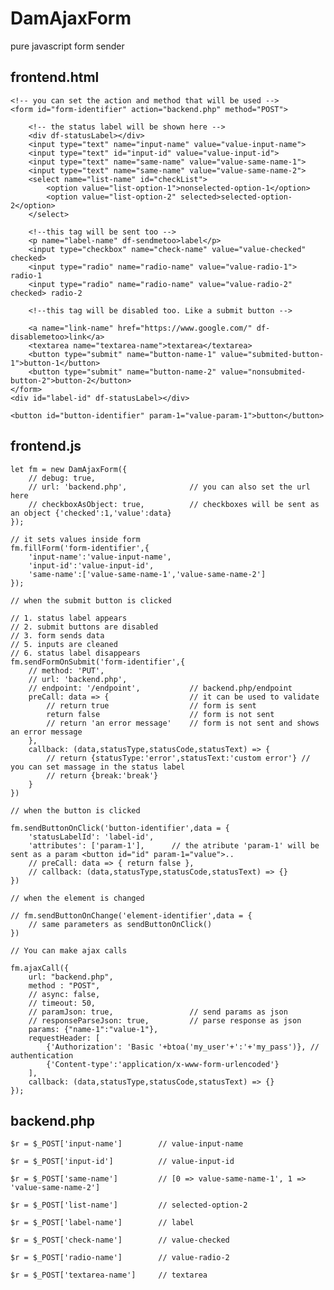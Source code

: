# DamAjaxForm
pure javascript form sender

frontend.html
--------------------------------------------------------------------------------------------------------------

	<!-- you can set the action and method that will be used -->
	<form id="form-identifier" action="backend.php" method="POST">
		
		<!-- the status label will be shown here -->
		<div df-statusLabel></div>
		<input type="text" name="input-name" value="value-input-name">
		<input type="text" id="input-id" value="value-input-id">
		<input type="text" name="same-name" value="value-same-name-1">
		<input type="text" name="same-name" value="value-same-name-2">
		<select name="list-name" id="checkList">
			<option value="list-option-1">nonselected-option-1</option>
			<option value="list-option-2" selected>selected-option-2</option>
		</select>
		
		<!--this tag will be sent too -->
		<p name="label-name" df-sendmetoo>label</p>
		<input type="checkbox" name="check-name" value="value-checked" checked>
		<input type="radio" name="radio-name" value="value-radio-1"> radio-1
		<input type="radio" name="radio-name" value="value-radio-2" checked> radio-2
		
		<!--this tag will be disabled too. Like a submit button -->
		
		<a name="link-name" href="https://www.google.com/" df-disablemetoo>link</a>
		<textarea name="textarea-name">textarea</textarea>
		<button type="submit" name="button-name-1" value="submited-button-1">button-1</button>
		<button type="submit" name="button-name-2" value="nonsubmited-button-2">button-2</button>
	</form>
	<div id="label-id" df-statusLabel></div>
	
	<button id="button-identifier" param-1="value-param-1">button</button>

frontend.js
--------------------------------------------------------------------------------------------------------------

    let fm = new DamAjaxForm({
		// debug: true,
		// url: 'backend.php',				// you can also set the url here
		// checkboxAsObject: true,			// checkboxes will be sent as an object {'checked':1,'value':data}
	});

    // it sets values inside form
	fm.fillForm('form-identifier',{
		'input-name':'value-input-name',
		'input-id':'value-input-id',
		'same-name':['value-same-name-1','value-same-name-2']
	});

    // when the submit button is clicked

    // 1. status label appears
    // 2. submit buttons are disabled
	// 3. form sends data
    // 5. inputs are cleaned
    // 6. status label disappears
	fm.sendFormOnSubmit('form-identifier',{
		// method: 'PUT',
        // url: 'backend.php',
		// endpoint: '/endpoint',			// backend.php/endpoint
		preCall: data => {					// it can be used to validate
			// return true	 				// form is sent
			return false	 				// form is not sent
			// return 'an error message'	// form is not sent and shows an error message
		},
		callback: (data,statusType,statusCode,statusText) => {
			// return {statusType:'error',statusText:'custom error'} // you can set massage in the status label
			// return {break:'break'}
		}
	})
    
    // when the button is clicked

    fm.sendButtonOnClick('button-identifier',data = {
		'statusLabelId': 'label-id',
		'attributes': ['param-1'],		// the atribute 'param-1' will be sent as a param <button id="id" param-1="value">..
		// preCall: data => { return false },
		// callback: (data,statusType,statusCode,statusText) => {}
	})

	// when the element is changed

	// fm.sendButtonOnChange('element-identifier',data = {
		// same parameters as sendButtonOnClick()
	})
	
	// You can make ajax calls 

	fm.ajaxCall({
		url: "backend.php",
		method : "POST",
		// async: false,
		// timeout: 50,
		// paramJson: true,					// send params as json
		// responseParseJson: true,			// parse response as json
		params: {"name-1":"value-1"},
		requestHeader: [
			{'Authorization': 'Basic '+btoa('my_user'+':'+'my_pass')}, // authentication
			{'Content-type':'application/x-www-form-urlencoded'}
		],
		callback: (data,statusType,statusCode,statusText) => {}
	});
	

backend.php
--------------------------------------------------------------------------------------------------------------

	$r = $_POST['input-name']        // value-input-name

	$r = $_POST['input-id']          // value-input-id

	$r = $_POST['same-name']         // [0 => value-same-name-1', 1 => 'value-same-name-2']

	$r = $_POST['list-name']         // selected-option-2

	$r = $_POST['label-name']        // label

	$r = $_POST['check-name']        // value-checked

	$r = $_POST['radio-name']        // value-radio-2

	$r = $_POST['textarea-name']     // textarea
